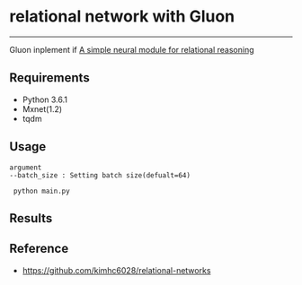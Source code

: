# relational network with Gluon

---

Gluon inplement if [A simple neural module for relational reasoning](https://arxiv.org/abs/1706.01427)


## Requirements
- Python 3.6.1
- Mxnet(1.2)
- tqdm


## Usage
```
argument
--batch_size : Setting batch size(defualt=64)
```

```
 python main.py
``` 

## Results


## Reference
- https://github.com/kimhc6028/relational-networks
